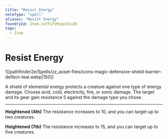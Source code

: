 ```yaml
---
title: "Resist Energy"
noteType: "spell"
aliases: "Resist Energy"
foundryId: Item.1e7FLFVHugcVCu2D
tags:
  - Item
---
```


# Resist Energy
![[pathfinder2e/Spells/zz_asset-files/icons-magic-defensive-shield-barrier-deflect-teal.webp|150]]

A shield of elemental energy protects a creature against one type of energy damage. Choose acid, cold, electricity, fire, or sonic damage. The target and its gear gain resistance 5 against the damage type you chose.

* * *

**Heightened (4th)** The resistance increases to 10, and you can target up to two creatures.

**Heightened (7th)** The resistance increases to 15, and you can target up to five creatures.
